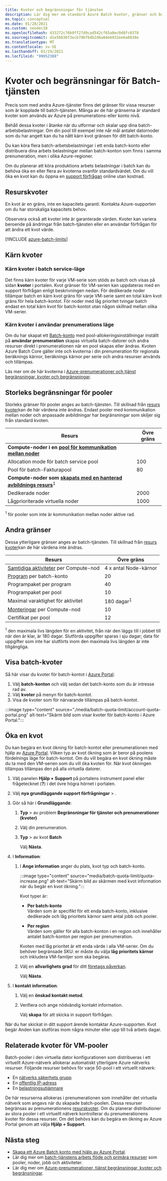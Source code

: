 ```yaml
---
title: Kvoter och begränsningar för tjänsten
description: Lär dig mer om standard Azure Batch kvoter, gränser och begränsningar samt hur du begär kvot ökningar
ms.topic: conceptual
ms.date: 01/28/2021
ms.custom: seodec18
ms.openlocfilehash: 433272c76b9ff27d9cad542cf65a8ec0d8fc0378
ms.sourcegitcommit: d1e56036f3ecb79bfbdb2d6a84e6932ee6a0830e
ms.translationtype: MT
ms.contentlocale: sv-SE
ms.lasthandoff: 01/29/2021
ms.locfileid: "99052388"
---
```

# <a name="batch-service-quotas-and-limits"></a>Kvoter och begränsningar för Batch-tjänsten

Precis som med andra Azure-tjänster finns det gränser för vissa resurser som är kopplade till batch-tjänsten. Många av de här gränserna är standard kvoter som används av Azure på prenumerations-eller konto nivå.

Behåll dessa kvoter i åtanke när du utformar och skalar upp dina batch-arbetsbelastningar. Om din pool till exempel inte når mål antalet datornoder som du har angett kan du ha nått kärn kvot gränsen för ditt batch-konto.

Du kan köra flera batch-arbetsbelastningar i ett enda batch-konto eller distribuera dina arbets belastningar mellan batch-konton som finns i samma prenumeration, men i olika Azure-regioner.

Om du planerar att köra produktions arbets belastningar i batch kan du behöva öka en eller flera av kvoterna ovanför standardvärdet. Om du vill öka en kvot kan du öppna en [support förfrågan](#increase-a-quota) online utan kostnad.

## <a name="resource-quotas"></a>Resurskvoter

En kvot är en gräns, inte en kapacitets garanti. Kontakta Azure-supporten om du har storskaliga kapacitets behov.

Observera också att kvoter inte är garanterade värden. Kvoter kan variera beroende på ändringar från batch-tjänsten eller en användar förfrågan för att ändra ett kvot värde.

[!INCLUDE [azure-batch-limits](../../includes/azure-batch-limits.md)]

## <a name="core-quotas"></a>Kärn kvoter

### <a name="cores-quotas-in-batch-service-mode"></a>Kärn kvoter i batch service-läge

Det finns kärn kvoter för varje VM-serie som stöds av batch och visas på sidan **kvoter** i portalen. Kvot gränser för VM-serien kan uppdateras med en support förfrågan enligt beskrivningen nedan. För dedikerade noder tillämpar batch en kärn kvot gräns för varje VM-serie samt en total kärn kvot gräns för hela batch-kontot. För noder med låg prioritet tvingar batch endast en total kärn kvot för batch-kontot utan någon skillnad mellan olika VM-serier.

### <a name="cores-quotas-in-user-subscription-mode"></a>Kärn kvoter i användar prenumerations läge

Om du har skapat ett [Batch-konto](accounts.md) med pool-allokeringsinställningar inställt på **användar prenumeration** skapas virtuella batch-datorer och andra resurser direkt i prenumerationen när en pool skapas eller ändras. Kvoten Azure Batch Core gäller inte och kvoterna i din prenumeration för regionala beräknings kärnor, beräknings kärnor per serie och andra resurser används och tillämpas.

Läs mer om de här kvoterna i [Azure-prenumerationer och tjänst begränsningar, kvoter och begränsningar](../azure-resource-manager/management/azure-subscription-service-limits.md).

## <a name="pool-size-limits"></a>Storleks begränsningar för pooler

Storleks gränser för pooler anges av batch-tjänsten. Till skillnad från [resurs kvoter](#resource-quotas)kan de här värdena inte ändras. Endast pooler med kommunikation mellan noder och anpassade avbildningar har begränsningar som skiljer sig från standard kvoten.

| **Resurs** | **Övre gräns** |
| --- | --- |
| **Compute-noder i en [pool för kommunikation mellan noder](batch-mpi.md)**  ||
| Allocation mode för batch service pool | 100 |
| Pool för batch-Fakturapool | 80 |
| **Compute-noder som [skapats med en hanterad avbildnings resurs](batch-custom-images.md)**<sup>1</sup> ||
| Dedikerade noder | 2000 |
| Lågprioriterade virtuella noder | 1000 |

<sup>1</sup> för pooler som inte är kommunikation mellan noder aktive rad.

## <a name="other-limits"></a>Andra gränser

Dessa ytterligare gränser anges av batch-tjänsten. Till skillnad från [resurs kvoter](#resource-quotas)kan de här värdena inte ändras.

| **Resurs** | **Övre gräns** |
| --- | --- |
| [Samtidiga aktiviteter](batch-parallel-node-tasks.md) per Compute-nod | 4 x antal Node-kärnor |
| [Program](batch-application-packages.md) per batch-konto | 20 |
| Programpaket per program | 40 |
| Programpaket per pool | 10 |
| Maximal varaktighet för aktivitet | 180 dagar<sup>1</sup> |
| [Monteringar](virtual-file-mount.md) per Compute-nod | 10 |
| Certifikat per pool | 12 |

<sup>1</sup> den maximala livs längden för en aktivitet, från när den läggs till i jobbet till när den är klar, är 180 dagar. Slutförda uppgifter sparas i sju dagar; data för uppgifter som inte har slutförts inom den maximala livs längden är inte tillgängliga.

## <a name="view-batch-quotas"></a>Visa batch-kvoter

Så här visar du kvoter för batch-kontot i [Azure Portal](https://portal.azure.com):

1. Välj **batch-konton** och välj sedan det batch-konto som du är intresse rad av.
1. Välj **kvoter** på menyn för batch-kontot.
1. Visa de kvoter som för närvarande tillämpas på batch-kontot.

:::image type="content" source="./media/batch-quota-limit/account-quota-portal.png" alt-text="Skärm bild som visar kvoter för batch-konto i Azure Portal.":::

## <a name="increase-a-quota"></a>Öka en kvot

Du kan begära en kvot ökning för batch-kontot eller prenumerationen med hjälp av [Azure Portal](https://portal.azure.com). Vilken typ av kvot ökning som är beror på poolens fördelnings läge för batch-kontot. Om du vill begära en kvot ökning måste du ta med den VM-serien som du vill öka kvoten för. När kvot ökningen tillämpas tillämpas den på alla virtuella datorer.

1. Välj panelen **Hjälp + Support** på portalens instrument panel eller frågetecknet (**?**) i det övre högra hörnet i portalen.
1. Välj **nya grundläggande support förfrågningar**  >  .
1. Gör så här i **Grundläggande**:

    1. **Typ**  >  av problem **Begränsningar för tjänster och prenumerationer (kvoter)**

    1. Välj din prenumeration.

    1. **Typ**  >  av kvot **Batch**

       Välj **Nästa**.

1. I **Information**:

    1. I **Ange information** anger du plats, kvot typ och batch-konto.

       :::image type="content" source="media/batch-quota-limit/quota-increase.png" alt-text="Skärm bild av skärmen med kvot information när du begär en kvot ökning.":::

       Kvot typer är:

       * **Per batch-konto**  
         Värden som är specifikt för ett enda batch-konto, inklusive dedikerade och låg prioritets kärnor samt antal jobb och pooler.

       * **Per region**  
         Värden som gäller för alla batch-konton i en region och innehåller antalet batch-konton per region per prenumeration.

       Kvoten med låg prioritet är ett enda värde i alla VM-serier. Om du behöver begränsade SKU: er måste du välja **låg prioritets kärnor** och inkludera VM-familjer som ska begäras.

    1. Välj en **allvarlighets grad** för ditt [företags påverkan](https://aka.ms/supportseverity).

       Välj **Nästa**.

1. I **kontakt information**:

    1. Välj en **önskad kontakt metod**.

    1. Verifiera och ange nödvändig kontakt information.

       Välj **skapa** för att skicka in support förfrågan.

När du har skickat in ditt support ärende kontaktar Azure-supporten. Kvot begär Anden kan slutföras inom några minuter eller upp till två arbets dagar.

## <a name="related-quotas-for-vm-pools"></a>Relaterade kvoter för VM-pooler

Batch-pooler i den virtuella dator konfigurationen som distribueras i ett virtuellt Azure-nätverk allokerar automatiskt ytterligare Azure nätverks resurser. Följande resurser behövs för varje 50-pool i ett virtuellt nätverk:

- En [nätverks säkerhets grupp](../virtual-network/network-security-groups-overview.md#network-security-groups)
- En [offentlig IP-adress](../virtual-network/public-ip-addresses.md)
- En [belastningsutjämnare](../load-balancer/load-balancer-overview.md)

De här resurserna allokeras i prenumerationen som innehåller det virtuella nätverk som angavs när du skapade batch-poolen. Dessa resurser begränsas av prenumerationens [resurskvoter](../azure-resource-manager/management/azure-subscription-service-limits.md). Om du planerar distributioner av stora pooler i ett virtuellt nätverk kontrollerar du prenumerationens kvoter för dessa resurser. Om det behövs kan du begära en ökning av Azure Portal genom att välja **Hjälp + Support**.

## <a name="next-steps"></a>Nästa steg

* [Skapa ett Azure Batch konto med hjälp av Azure Portal](batch-account-create-portal.md).
* Lär dig mer om [batch-tjänstens arbets flöde och primära resurser](batch-service-workflow-features.md) som pooler, noder, jobb och aktiviteter.
* Lär dig mer om [Azure-prenumerationer, tjänst begränsningar, kvoter och begränsningar](../azure-resource-manager/management/azure-subscription-service-limits.md).

[account_quotas]: ./media/batch-quota-limit/accountquota_portal.png
[quota_increase]: ./media/batch-quota-limit/quota-increase.png